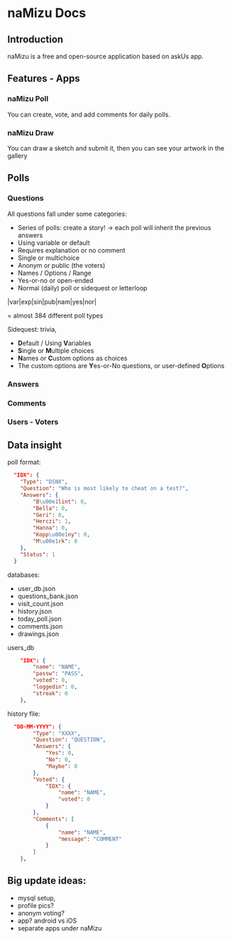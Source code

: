 # naMizu Docs

## Introduction

naMizu is a free and open-source application based on askUs app.

## Features - Apps

### naMizu Poll

You can create, vote, and add comments for daily polls.

### naMizu Draw

You can draw a sketch and submit it, then you can see your artwork in the gallery 

## Polls

### Questions

All questions fall under some categories:

- Series of polls: create a story! -> each poll will inherit the previous answers
- Using variable or default
- Requires explanation or no comment
- Single or multichoice
- Anonym or public (the voters)
- Names / Options / Range
- Yes-or-no or open-ended
- Normal (daily) poll or sidequest or letterloop

|var|exp|sin|pub|nam|yes|nor|

= almost 384 different poll types

Sidequest: trivia, 

- **D**efault / Using **V**ariables
- **S**ingle or **M**ultiple choices
- **N**ames or **C**ustom options as choices
- The custom options are **Y**es-or-No questions, or user-defined **O**ptions

### Answers

### Comments

### Users - Voters

## Data insight

poll format:

```json
  "IDX": {
    "Type": "DSNX",
    "Question": "Who is most likely to cheat on a test?",
    "Answers": {
        "B\u00e1lint": 0,
        "Bella": 0,
        "Geri": 0,
        "Herczi": 1,
        "Hanna": 0,
        "Kopp\u00e1ny": 0,
        "M\u00e1rk": 0
    },
    "Status": 1
  }
```

databases:

- user_db.json
- questions_bank.json
- visit_count.json
- history.json
- today_poll.json
- comments.json
- drawings.json

users_db

```json
    "IDX": {
        "name": "NAME",
        "passw": "PASS",
        "voted": 0,
        "loggedin": 0,
        "streak": 0
    },
```

history file:

```json
  "DD-MM-YYYY": {
        "Type": "XXXX",
        "Question": "QUESTION",
        "Answers": {
            "Yes": 0,
            "No": 0,
            "Maybe": 0
        },
        "Voted": {
            "IDX": {
                "name": "NAME",
                "voted": 0
            }
        },
        "Comments": [
            {
                "name": "NAME",
                "message": "COMMENT"
            }
        ]
    },
```


## Big update ideas:
- mysql setup,
- profile pics?
- anonym voting?
- app? android vs iOS
- separate apps under naMizu